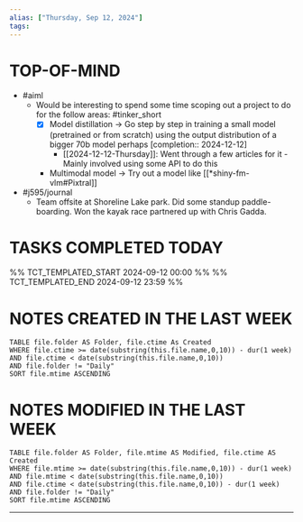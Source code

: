 ```yaml
---
alias: ["Thursday, Sep 12, 2024"]
tags: 
---
```


# TOP-OF-MIND
- #aiml 
	- Would be interesting to spend some time scoping out a project to do for the follow areas: #tinker_short 
		- [x] Model distillation -> Go step by step in training a small model (pretrained or from scratch) using the output distribution of a bigger 70b model perhaps  [completion:: 2024-12-12]
			- [[2024-12-12-Thursday]]: Went through a few articles for it - Mainly involved using some API to do this
		- Multimodal model -> Try out a model like [[*shiny-fm-vlm#Pixtral]]
- #j595/journal 
	- Team offsite at Shoreline Lake park. Did some standup paddle-boarding. Won the kayak race partnered up with Chris Gadda.

# TASKS COMPLETED TODAY
%% TCT_TEMPLATED_START 2024-09-12 00:00 %%
%% TCT_TEMPLATED_END 2024-09-12 23:59 %%


# NOTES CREATED IN THE LAST WEEK
``` dataview
TABLE file.folder AS Folder, file.ctime As Created
WHERE file.ctime >= date(substring(this.file.name,0,10)) - dur(1 week) 
AND file.ctime < date(substring(this.file.name,0,10)) 
AND file.folder != "Daily"
SORT file.mtime ASCENDING
```

# NOTES MODIFIED IN THE LAST WEEK
``` dataview
TABLE file.folder AS Folder, file.mtime AS Modified, file.ctime AS Created
WHERE file.mtime >= date(substring(this.file.name,0,10)) - dur(1 week)
AND file.mtime < date(substring(this.file.name,0,10))
AND file.ctime < date(substring(this.file.name,0,10)) - dur(1 week)
AND file.folder != "Daily"
SORT file.mtime ASCENDING
```
---
